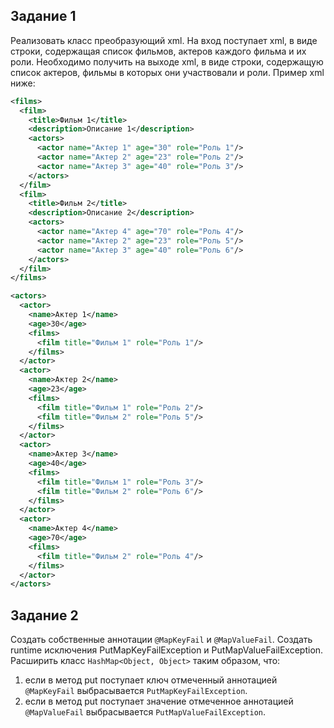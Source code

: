 ## Задание 1

Реализовать класс преобразующий xml. На вход поступает xml, в виде строки, содержащая список фильмов, актеров каждого фильма и их роли. Необходимо получить на выходе xml, в виде строки, содержащую список актеров, фильмы в которых они участвовали и роли. Пример xml ниже:

```xml
<films>
  <film>
    <title>Фильм 1</title>
    <description>Описание 1</description>
    <actors>
      <actor name="Актер 1" age="30" role="Роль 1"/>
      <actor name="Актер 2" age="23" role="Роль 2"/>
      <actor name="Актер 3" age="40" role="Роль 3"/>
    </actors>
  </film>
  <film>
    <title>Фильм 2</title>
    <description>Описание 2</description>
    <actors>
      <actor name="Актер 4" age="70" role="Роль 4"/>
      <actor name="Актер 2" age="23" role="Роль 5"/>
      <actor name="Актер 3" age="40" role="Роль 6"/>
    </actors>
  </film>
</films>

<actors>
  <actor>
    <name>Актер 1</name>
    <age>30</age>
    <films>
      <film title="Фильм 1" role="Роль 1"/>
    </films>
  </actor>
  <actor>
    <name>Актер 2</name>
    <age>23</age>
    <films>
      <film title="Фильм 1" role="Роль 2"/>
      <film title="Фильм 2" role="Роль 5"/>
    </films>
  </actor>
  <actor>
    <name>Актер 3</name>
    <age>40</age>
    <films>
      <film title="Фильм 1" role="Роль 3"/>
      <film title="Фильм 2" role="Роль 6"/>
    </films>
  </actor>
  <actor>
    <name>Актер 4</name>
    <age>70</age>
    <films>
      <film title="Фильм 2" role="Роль 4"/>
    </films>
  </actor>
</actors>
```

## Задание 2

Создать собственные аннотации `@MapKeyFail` и `@MapValueFail`. Создать runtime исключения
PutMapKeyFailException и PutMapValueFailException. Расширить класс `HashMap<Object, Object>`
таким образом, что:

1. если в метод put поступает ключ отмеченный аннотацией `@MapKeyFail` выбрасывается
   `PutMapKeyFailException`.
2. если в метод put поступает значение отмеченное аннотацией `@MapValueFail` выбрасывается
   `PutMapValueFailException`.
